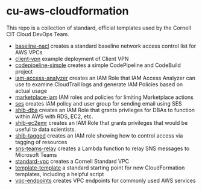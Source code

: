 # cu-aws-cloudformation

This repo is a collection of standard, official templates used by the Cornell CIT Cloud DevOps Team.

- [baseline-nacl](baseline-nacl) creates a standard baseline network access control list for AWS VPCs
- [client-vpn](client-vpn) example deployment of Client VPN
- [codepipeline-simple](codepipeline-simple) creates a simple CodePipeline and CodeBuild project
- [iam-access-analyzer](iam-access-analyzer) creates an IAM Role that IAM Access Analyzer can use to examine CloudTrail logs and generate IAM Policies based on actual usage
- [marketplace-iam](marketplace-iam) IAM roles and policies for limiting Marketplace actions
- [ses](ses) creates IAM policy and user group for sending email using SES
- [shib-dba](shib-dba) creates an IAM Role that grants privileges for DBAs to function within AWS with RDS, EC2, etc.
- [shib-ec2emr](shib-ec2emr) creates an IAM Role that grants privileges that would be useful to data scientists.
- [shib-tagged](shib-tagged) creates an IAM role showing how to control access via tagging of resources
- [sns-teams-relay](sns-teams-relay) creates a Lambda function to relay SNS messages to Microsoft Teams
- [standard-vpc](standard-vpc) creates a Cornell Standard VPC
- [template-template](template-template) a standard starting point for new CloudFormation templates, including a helpful script
- [vpc-endpoints](vpc-endpoints) creates VPC endpoints for commonly used AWS services
